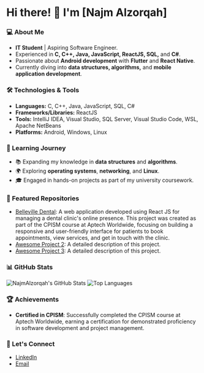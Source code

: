 # Hi there! 👋 I'm [Najm Alzorqah]

### 💻 About Me
- **IT Student** | Aspiring Software Engineer.
- Experienced in **C, C++, Java, JavaScript, ReactJS, SQL,** and **C#**.
- Passionate about **Android development** with **Flutter** and **React Native**.
- Currently diving into **data structures, algorithms,** and **mobile application development**.

### 🛠️ Technologies & Tools
- **Languages:** C, C++, Java, JavaScript, SQL, C#
- **Frameworks/Libraries:** ReactJS
- **Tools:** IntelliJ IDEA, Visual Studio, SQL Server, Visual Studio Code, WSL, Apache NetBeans
- **Platforms:** Android, Windows, Linux

### 🌱 Learning Journey
- 📚 Expanding my knowledge in **data structures** and **algorithms**.
- 🌍 Exploring **operating systems**, **networking**, and **Linux**.
- 🎓 Engaged in hands-on projects as part of my university coursework.

### 📂 Featured Repositories
- [Belleville Dental](https://github.com/NajmAlzorqah/belleville-dental-react-eproject): A web application developed using React JS for managing a dental clinic's online presence. This project was created as part of the CPISM course at Aptech Worldwide, focusing on building a responsive and user-friendly interface for patients to book appointments, view services, and get in touch with the clinic. 
- [Awesome Project 2](https://github.com/yourusername/repo2): A detailed description of this project.
- [Awesome Project 3](https://github.com/yourusername/repo3): A detailed description of this project.

### 📊 GitHub Stats
![NajmAlzorqah's GitHub Stats](https://github-readme-stats.vercel.app/api?username=NajmAlzorqah&show_icons=true&theme=radical)
![Top Languages](https://github-readme-stats.vercel.app/api/top-langs/?username=NajmAlzorqah&layout=compact&theme=radical)

### 🏆 Achievements
- **Certified in CPISM**: Successfully completed the CPISM course at Aptech Worldwide, earning a certification for demonstrated proficiency in software development and project management.

### 🤝 Let's Connect
- [LinkedIn](https://www.linkedin.com/in/najm-alzorqah/)
- [Email](najmalzorqah@gmail.com)
